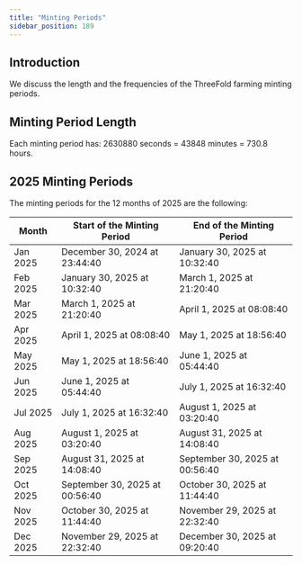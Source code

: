 ```yaml
---
title: "Minting Periods"
sidebar_position: 189
---
```




## Introduction

We discuss the length and the frequencies of the ThreeFold farming minting periods.

## Minting Period Length

Each minting period has: 2630880 seconds = 43848 minutes = 730.8 hours.

## 2025 Minting Periods

The minting periods for the 12 months of 2025 are the following:

| Month    | Start of the Minting Period     | End of the Minting Period       |
|----------|---------------------------------|---------------------------------|
| Jan 2025 | December 30, 2024 at 23:44:40 | January 30, 2025 at 10:32:40  |
| Feb 2025 | January 30, 2025 at 10:32:40  | March 1, 2025 at 21:20:40     |
| Mar 2025 | March 1, 2025 at 21:20:40     | April 1, 2025 at 08:08:40     |
| Apr 2025 | April 1, 2025 at 08:08:40     | May 1, 2025 at 18:56:40       |
| May 2025 | May 1, 2025 at 18:56:40       | June 1, 2025 at 05:44:40      |
| Jun 2025 | June 1, 2025 at 05:44:40      | July 1, 2025 at 16:32:40      |
| Jul 2025 | July 1, 2025 at 16:32:40      | August 1, 2025 at 03:20:40    |
| Aug 2025 | August 1, 2025 at 03:20:40    | August 31, 2025 at 14:08:40   |
| Sep 2025 | August 31, 2025 at 14:08:40   | September 30, 2025 at 00:56:40|
| Oct 2025 | September 30, 2025 at 00:56:40| October 30, 2025 at 11:44:40  |
| Nov 2025 | October 30, 2025 at 11:44:40  | November 29, 2025 at 22:32:40 |
| Dec 2025 | November 29, 2025 at 22:32:40 | December 30, 2025 at 09:20:40 |
